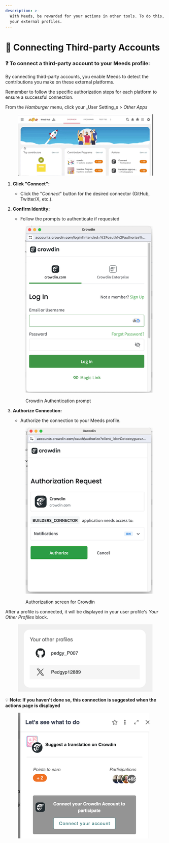 ```yaml
---
description: >-
  With Meeds, be rewarded for your actions in other tools. To do this, connect
  your external profiles.
---
```


# 🔌 Connecting Third-party Accounts

### :question: To connect a third-party account to your Meeds profile:

By connecting third-party accounts, you enable Meeds to detect the contributions you make on these external platforms.&#x20;

Remember to follow the specific authorization steps for each platform to ensure a successful connection.



From the  _Hamburger_ menu,  click your _User Setting_s > _Other Apps_

<figure><img src="../../../.gitbook/assets/open-other-apps.gif" alt=""><figcaption></figcaption></figure>

1. **Click "Connect":**
   * Click the "_Connect_" button for the desired connector (GitHub, Twitter/X, etc.).
2.  **Confirm Identity:**

    * Follow the prompts to authenticate if requested

    <figure><img src="../../../.gitbook/assets/crowdin-authenticate1.png" alt=""><figcaption><p>Crowdin Authentication prompt</p></figcaption></figure>
3.  **Authorize Connection:**

    * Authorize the connection to your Meeds profile.&#x20;



    <figure><img src="../../../.gitbook/assets/crowdin-authorize.png" alt=""><figcaption><p>Authorization screen for Crowdin</p></figcaption></figure>

After a profile is connected, it will be displayed in your user profile's _Your Other Profiles_ block.

<figure><img src="../../../.gitbook/assets/your-other-profiles.png" alt=""><figcaption></figcaption></figure>

:bulb: **Note: If you haven't done so, this connection is suggested when the actions page is displayed**

<figure><img src="../../../.gitbook/assets/crowdin-action-prompt.png" alt=""><figcaption></figcaption></figure>
